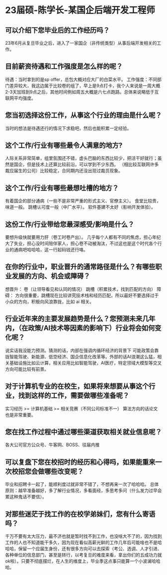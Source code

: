 # 23届硕-陈学长-某国企后端开发工程师
## 可以介绍下您毕业后的工作经历吗？
23年6月从复旦毕业之后，进入了一家国企（非传统类型）从事后端开发相关的工作。
## 目前薪资待遇和工作强度是怎么样的呢？
待遇：当时拿到的是sp offer，总包大概对应大厂的白菜水平。
工作强度：不同部门差异较大，我这边属于比较卷的组了，早上是9点打卡，我个人来说是一周大概2-3天加班到9点之后，其他时间例如周五大概是六七点跑路。总体来说略低于互联网平均强度。
## 您当初选择这份工作，从事这个行业的理由是什么呢？
当时的想法是待遇还行的情况下求稳吧，然后也能积累一定经验。
## 这个工作/行业有哪些最令人满意的地方?
人际关系非常简单，组里氛围还不错，虚头巴脑的东西比较少，把活干好就行；虽然是国企，但是技术上还算比较前沿，可以学到不少东西。
（相比较互联网许多裁应届生的公司）比较稳定，合同期内还没出现过裁员现象。
## 这个工作/行业有哪些最想吐槽的地方？
有着国企的部分通病（一些不是非常严重的形式主义、官僚主义）。
食堂比较贵，味道一般。
跳槽认可度一般（中厂水平）。
软件基建不太好（影响开发体验）。
## 这份工作/行业带给您最深感受/影响是什么？
要想升级快就要用力肝（卷工时卷产出）。
几乎每个人都有不同的焦虑，担心年纪大了失业，担心没时间陪伴家人，担心卷不动被淘汰，不过这也是这个时代各个行业的通病吧哈哈哈，这一行起码钱还行咯。
## 在你的行业中，职业晋升的通常路径是什么？有哪些职业发展的方向、机会或障碍？
想晋升：
卷（让领导看见和认同的情况）
跳槽（积累技术，找到匹配的方向）
障碍：
方向很重要，跳槽现在比较讲究技术栈和经历匹配，所以最好不要选择过于小众的方向，积极向风浪靠拢，比如 ai 相关。
## 行业近年来的主要发展趋势是什么？您预测未来几年内，（在政策/AI技术等因素的影响下）行业将会如何变化呢？
说实话我没能力预测。猜测的话，内部在强调内循环经济的背景下
可能政策会靠拢智能驾驶、新能源、低空经济、国企信息化改革等。外部的话AI浪潮这么猛，相关基础设施比如云计算，相关应用比如智能驾驶，AI医疗，特定领域大模型等交叉方向可能比较有前景。
## 对于计算机专业的在校生，如果将来想要从事这个行业，找到这样的工作，需要做哪些准备呢？
实习经历 >= 计算机基础 >= 相关竞赛（不同公司标准不一）
算法方向的话论文也是非常重要。
## 您在找工作过程中通过哪些渠道获取相关就业信息呢？
各大公司官方公众号、牛客网、BOSS、往届内推
## 可以复盘下您在校招时的经历和心得吗，如果能重来一次校招您会做哪些改变呢？
毕业和招聘卡一起了，能顺利度过就非常不错了，不想再来一次了哈哈哈。
总体原则：越早准备越好，多了解行业情况，多看面经，多思考多问（什么发力过早会累这种鬼话不要信）。
## 对那些迷茫于找工作的在校学弟妹们，您有什么寄语吗？
千万不要有太大压力，最不济也就是暂时找不到工作，也没啥大不了的，因为找到工作的人也不知道能干多久，因为现在看似高薪光鲜的工作几年后可能啥也不是哈哈哈，保留一个应届生身份，还有很多方向可以去探索（考公、选调、人才引进、各种单位的信息部门，甚至是转行，以考复旦的难度来看，拿出你们的五成功力就ok啦）。只要不彻底摆烂，在人生的维度上，毕业季这点事只能算一个小波澜哈哈哈。
